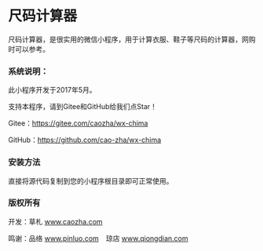 ﻿# 尺码计算器

尺码计算器，是很实用的微信小程序，用于计算衣服、鞋子等尺码的计算器，网购时可以参考。

### 系统说明：

此小程序开发于2017年5月。

支持本程序，请到Gitee和GitHub给我们点Star！

Gitee：https://gitee.com/caozha/wx-chima

GitHub：https://github.com/cao-zha/wx-chima

### 安装方法

直接将源代码复制到您的小程序根目录即可正常使用。

### 版权所有

开发：草札 www.caozha.com

鸣谢：品络 www.pinluo.com  &ensp;  琼店 www.qiongdian.com
